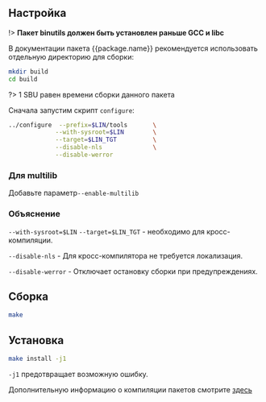 <package-info :package="package" showsbu></package-info>

<script>
		new Vue({
		el: '#main',
		data: { package: {} },
		mounted: function () {
				this.getPackage('binutils');
		},
		methods: {
			getPackage: function(name) {
					getPackage(name)
					.then(response => this.package = response);
			}
		}
  })
</script>

## Настройка 

!> **Пакет binutils должен быть установлен раньше GCC и libc**

В документации пакета {{package.name}} рекомендуется использовать отдельную директорию для сборки:

```bash
mkdir build
cd build
```

?> 1 SBU равен времени сборки данного пакета

Сначала запустим скрипт `configure`:
```bash
../configure  --prefix=$LIN/tools       \
             --with-sysroot=$LIN        \
             --target=$LIN_TGT          \
             --disable-nls              \
             --disable-werror        
```

### Для multilib
Добавьте параметр``--enable-multilib``

### Объяснение 

` --with-sysroot=$LIN ` `--target=$LIN_TGT` - необходимо для кросс-компиляции.

`--disable-nls` - Для кросс-компилятора не требуется локализация.

`--disable-werror` - Отключает остановку сборки при предупреждениях.

## Сборка 

```bash
make
```

## Установка

```bash
make install -j1
```

`-j1` предотвращает возможную ошибку.

Дополнительную информацию о компиляции пакетов смотрите [здесь](../additional/src-compiling.md)
